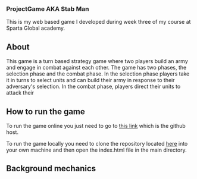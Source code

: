 ### ProjectGame AKA Stab Man

This is my web based game I developed during week three of my course at Sparta Global academy. 

## About

This game is a turn based strategy game where two players build an army and engage in combat against each other. The game has two phases, the selection phase and the combat phase. In the selection phase players take it in turns to select units and can build their army in response to their adversary's selection. In the combat phase, players direct their units to attack their  

## How to run the game

To run the game online you just need to go to [this link](https://gnorfolk.github.io/ProjectGame/) which is the github host. 

To run the game locally you need to clone the repository located [here](https://github.com/GNorfolk/ProjectGame) into your own machine and then open the index.html file in the main directory. 

## Background mechanics

